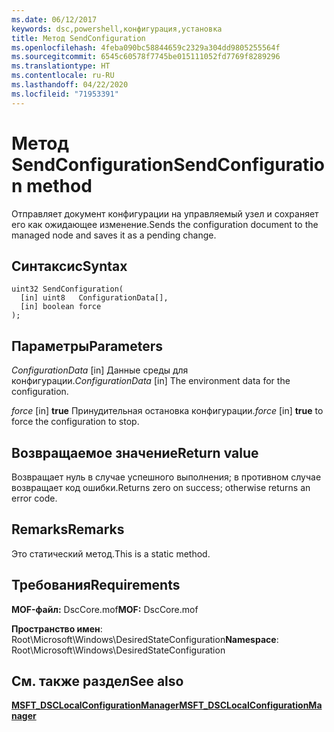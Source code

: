 ```yaml
---
ms.date: 06/12/2017
keywords: dsc,powershell,конфигурация,установка
title: Метод SendConfiguration
ms.openlocfilehash: 4feba090bc58844659c2329a304dd9805255564f
ms.sourcegitcommit: 6545c60578f7745be015111052fd7769f8289296
ms.translationtype: HT
ms.contentlocale: ru-RU
ms.lasthandoff: 04/22/2020
ms.locfileid: "71953391"
---
```

# <a name="sendconfiguration-method"></a><span data-ttu-id="af86f-103">Метод SendConfiguration</span><span class="sxs-lookup"><span data-stu-id="af86f-103">SendConfiguration method</span></span>

<span data-ttu-id="af86f-104">Отправляет документ конфигурации на управляемый узел и сохраняет его как ожидающее изменение.</span><span class="sxs-lookup"><span data-stu-id="af86f-104">Sends the configuration document to the managed node and saves it as a pending change.</span></span>

## <a name="syntax"></a><span data-ttu-id="af86f-105">Синтаксис</span><span class="sxs-lookup"><span data-stu-id="af86f-105">Syntax</span></span>

```mof
uint32 SendConfiguration(
  [in] uint8   ConfigurationData[],
  [in] boolean force
);
```

## <a name="parameters"></a><span data-ttu-id="af86f-106">Параметры</span><span class="sxs-lookup"><span data-stu-id="af86f-106">Parameters</span></span>

<span data-ttu-id="af86f-107">*ConfigurationData* \[in\] Данные среды для конфигурации.</span><span class="sxs-lookup"><span data-stu-id="af86f-107">*ConfigurationData* \[in\] The environment data for the configuration.</span></span>

<span data-ttu-id="af86f-108">*force* \[in\] **true** Принудительная остановка конфигурации.</span><span class="sxs-lookup"><span data-stu-id="af86f-108">*force* \[in\] **true** to force the configuration to stop.</span></span>

## <a name="return-value"></a><span data-ttu-id="af86f-109">Возвращаемое значение</span><span class="sxs-lookup"><span data-stu-id="af86f-109">Return value</span></span>

<span data-ttu-id="af86f-110">Возвращает нуль в случае успешного выполнения; в противном случае возвращает код ошибки.</span><span class="sxs-lookup"><span data-stu-id="af86f-110">Returns zero on success; otherwise returns an error code.</span></span>

## <a name="remarks"></a><span data-ttu-id="af86f-111">Remarks</span><span class="sxs-lookup"><span data-stu-id="af86f-111">Remarks</span></span>

<span data-ttu-id="af86f-112">Это статический метод.</span><span class="sxs-lookup"><span data-stu-id="af86f-112">This is a static method.</span></span>

## <a name="requirements"></a><span data-ttu-id="af86f-113">Требования</span><span class="sxs-lookup"><span data-stu-id="af86f-113">Requirements</span></span>

<span data-ttu-id="af86f-114">**MOF-файл:** DscCore.mof</span><span class="sxs-lookup"><span data-stu-id="af86f-114">**MOF:** DscCore.mof</span></span>

<span data-ttu-id="af86f-115">**Пространство имен**: Root\Microsoft\Windows\DesiredStateConfiguration</span><span class="sxs-lookup"><span data-stu-id="af86f-115">**Namespace**: Root\Microsoft\Windows\DesiredStateConfiguration</span></span>

## <a name="see-also"></a><span data-ttu-id="af86f-116">См. также раздел</span><span class="sxs-lookup"><span data-stu-id="af86f-116">See also</span></span>

[<span data-ttu-id="af86f-117">**MSFT_DSCLocalConfigurationManager**</span><span class="sxs-lookup"><span data-stu-id="af86f-117">**MSFT_DSCLocalConfigurationManager**</span></span>](msft-dsclocalconfigurationmanager.md)

